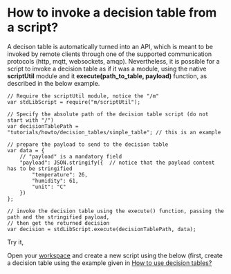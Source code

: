 # How to invoke a decision table from a script?

A decison table is automatically turned into an API, which is meant to be invoked by remote clients through one of the supported communication protocols (http, mqtt, websockets, amqp). Nevertheless, it is possible for a script to invoke a decision table as if it was a module, using the native **scriptUtil** module and it **execute(path_to_table, payload)** function, as described in the below example.

```
// Require the scriptUtil module, notice the "/m"
var stdLibScript = require("m/scriptUtil");

// Specify the absolute path of the decision table script (do not start with "/")
var decisionTablePath = "tutorials/howto/decision_tables/simple_table"; // this is an example

// prepare the payload to send to the decision table
var data = {
    // "payload" is a mandatory field
    "payload": JSON.stringify({  // notice that the payload content has to be stringified
        "temperature": 26,
        "humidity": 61,
        "unit": "C"
    })
};

// invoke the decision table using the execute() function, passing the path and the stringified payload, 
// then get the returned decision
var decision = stdLibScript.execute(decisionTablePath, data);
```
Try it,

Open your [workspace](https://www.scriptr.io/workspace) and create a new script using the below (first, create a decision table using the example given in [How to use decision tables?](./create_decision_table.md)
